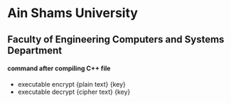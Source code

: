 # Ain Shams University 
## Faculty of Engineering Computers and Systems Department
#### command after compiling C++ file 
- executable encrypt {plain text} {key}
- executable decrypt {cipher text} {key}
